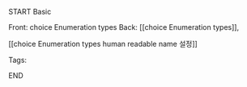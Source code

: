 START
Basic

Front: choice Enumeration types
Back: 
[[choice Enumeration types]],

[[choice Enumeration types human readable name 설정]]

Tags:
<!--ID: 1699372775930-->
END